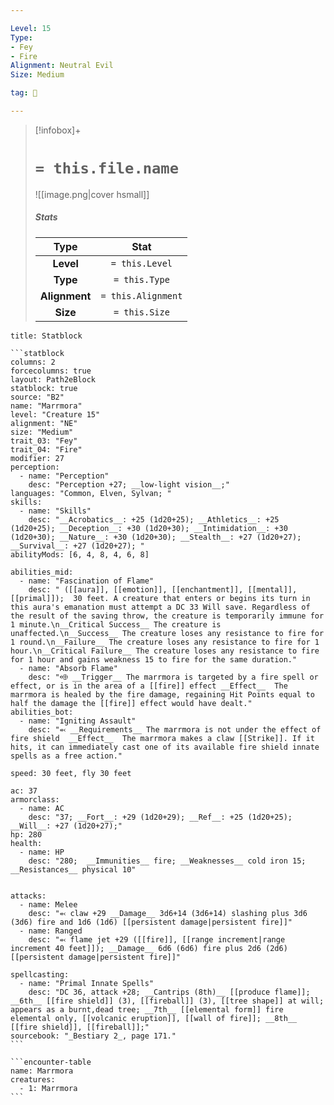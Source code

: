 ```yaml
---

Level: 15
Type:
- Fey
- Fire
Alignment: Neutral Evil
Size: Medium

tag: 👹

---
```


> [!infobox]+
> #  `= this.file.name`
> ![[image.png|cover hsmall]]
> ##### Stats
> Type | Stat |
> :---:|:---:|
> **Level** | `= this.Level` |
> **Type** | `= this.Type` |
> **Alignment** | `= this.Alignment` |
> **Size** | `= this.Size` |



````ad-info
title: Statblock

```statblock
columns: 2
forcecolumns: true
layout: Path2eBlock
statblock: true
source: "B2"
name: "Marrmora"
level: "Creature 15"
alignment: "NE"
size: "Medium"
trait_03: "Fey"
trait_04: "Fire"
modifier: 27
perception:
  - name: "Perception"
    desc: "Perception +27; __low-light vision__;"
languages: "Common, Elven, Sylvan; "
skills:
  - name: "Skills"
    desc: "__Acrobatics__: +25 (1d20+25); __Athletics__: +25 (1d20+25); __Deception__: +30 (1d20+30); __Intimidation__: +30 (1d20+30); __Nature__: +30 (1d20+30); __Stealth__: +27 (1d20+27); __Survival__: +27 (1d20+27); "
abilityMods: [6, 4, 8, 4, 6, 8]

abilities_mid:
  - name: "Fascination of Flame"
    desc: " ([[aura]], [[emotion]], [[enchantment]], [[mental]], [[primal]]);  30 feet. A creature that enters or begins its turn in this aura's emanation must attempt a DC 33 Will save. Regardless of the result of the saving throw, the creature is temporarily immune for 1 minute.\n__Critical Success__ The creature is unaffected.\n__Success__ The creature loses any resistance to fire for 1 round.\n__Failure__ The creature loses any resistance to fire for 1 hour.\n__Critical Failure__ The creature loses any resistance to fire for 1 hour and gains weakness 15 to fire for the same duration."
  - name: "Absorb Flame"
    desc: "⬲ __Trigger__ The marrmora is targeted by a fire spell or effect, or is in the area of a [[fire]] effect __Effect__  The marrmora is healed by the fire damage, regaining Hit Points equal to half the damage the [[fire]] effect would have dealt."
abilities_bot:
  - name: "Igniting Assault"
    desc: "⬻ __Requirements__ The marrmora is not under the effect of fire shield  __Effect__  The marrmora makes a claw [[Strike]]. If it hits, it can immediately cast one of its available fire shield innate spells as a free action."

speed: 30 feet, fly 30 feet

ac: 37
armorclass:
  - name: AC
    desc: "37; __Fort__: +29 (1d20+29); __Ref__: +25 (1d20+25); __Will__: +27 (1d20+27);"
hp: 280
health:
  - name: HP
    desc: "280;  __Immunities__ fire; __Weaknesses__ cold iron 15; __Resistances__ physical 10"


attacks:
  - name: Melee
    desc: "⬻ claw +29 __Damage__ 3d6+14 (3d6+14) slashing plus 3d6 (3d6) fire and 1d6 (1d6) [[persistent damage|persistent fire]]"
  - name: Ranged
    desc: "⬻ flame jet +29 ([[fire]], [[range increment|range increment 40 feet]]); __Damage__ 6d6 (6d6) fire plus 2d6 (2d6) [[persistent damage|persistent fire]]"

spellcasting:
  - name: "Primal Innate Spells"
    desc: "DC 36, attack +28; __Cantrips (8th)__ [[produce flame]]; __6th__ [[fire shield]] (3), [[fireball]] (3), [[tree shape]] at will; appears as a burnt,dead tree; __7th__ [[elemental form]] fire elemental only, [[volcanic eruption]], [[wall of fire]]; __8th__ [[fire shield]], [[fireball]];"
sourcebook: "_Bestiary 2_, page 171."
```

```encounter-table
name: Marrmora
creatures:
  - 1: Marrmora
```

````



